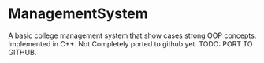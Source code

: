 # ManagementSystem
A basic college management system that show cases strong OOP concepts. Implemented in C++. Not Completely ported to github yet.
TODO: PORT TO GITHUB.
